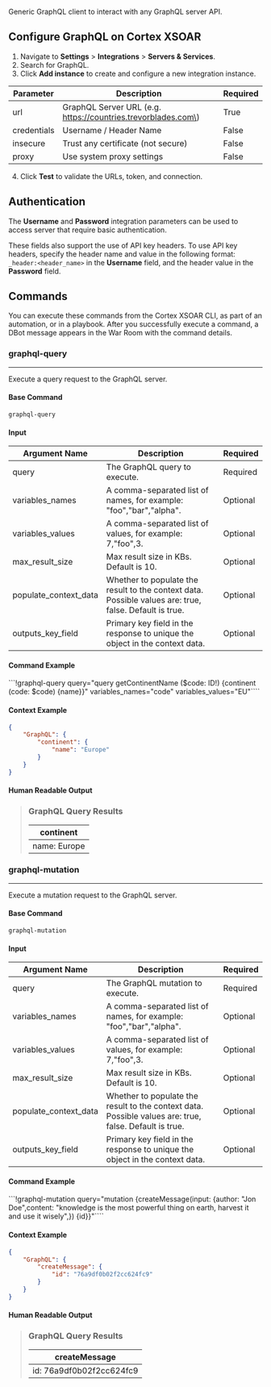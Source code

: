 Generic GraphQL client to interact with any GraphQL server API.

## Configure GraphQL on Cortex XSOAR

1. Navigate to **Settings** > **Integrations** > **Servers & Services**.
2. Search for GraphQL.
3. Click **Add instance** to create and configure a new integration instance.

| **Parameter** | **Description** | **Required** |
| --- | --- | --- |
| url | GraphQL Server URL \(e.g. https://countries.trevorblades.com\) | True |
| credentials | Username / Header Name | False |
| insecure | Trust any certificate \(not secure\) | False |
| proxy | Use system proxy settings | False |

4. Click **Test** to validate the URLs, token, and connection.

## Authentication
The **Username** and **Password** integration parameters can be used to access server that require basic authentication.

These fields also support the use of API key headers. To use API key headers, specify the header name and value in the following format:
`_header:<header_name>` in the **Username** field, and the header value in the **Password** field.


## Commands
You can execute these commands from the Cortex XSOAR CLI, as part of an automation, or in a playbook.
After you successfully execute a command, a DBot message appears in the War Room with the command details.
### graphql-query
***
Execute a query request to the GraphQL server.


#### Base Command

`graphql-query`
#### Input

| **Argument Name** | **Description** | **Required** |
| --- | --- | --- |
| query | The GraphQL query to execute. | Required |
| variables_names | A comma-separated list of names, for example: "foo","bar","alpha". | Optional |
| variables_values | A comma-separated list of values, for example: 7,"foo",3. | Optional |
| max_result_size | Max result size in KBs. Default is 10. | Optional |
| populate_context_data | Whether to populate the result to the context data. Possible values are: true, false. Default is true. | Optional |
| outputs_key_field | Primary key field in the response to unique the object in the context data. | Optional |

#### Command Example
```!graphql-query query="query getContinentName ($code: ID!) {continent (code: $code) {name}}" variables_names="code" variables_values="EU"````

#### Context Example
```json
{
    "GraphQL": {
        "continent": {
            "name": "Europe"
        }
    }
}
```

#### Human Readable Output

>### GraphQL Query Results
>|continent|
>|---|
>| name: Europe |

### graphql-mutation
***
Execute a mutation request to the GraphQL server.


#### Base Command

`graphql-mutation`
#### Input

| **Argument Name** | **Description** | **Required** |
| --- | --- | --- |
| query | The GraphQL mutation to execute. | Required |
| variables_names | A comma-separated list of names, for example: "foo","bar","alpha". | Optional |
| variables_values | A comma-separated list of values, for example: 7,"foo",3. | Optional |
| max_result_size | Max result size in KBs. Default is 10. | Optional |
| populate_context_data | Whether to populate the result to the context data. Possible values are: true, false. Default is true. | Optional |
| outputs_key_field | Primary key field in the response to unique the object in the context data. | Optional |

#### Command Example
```!graphql-mutation query="mutation {createMessage(input: {author: \"Jon Doe\",content: \"knowledge is the most powerful thing on earth, harvest it and use it wisely\",}) {id}}"````

#### Context Example
```json
{
    "GraphQL": {
        "createMessage": {
            "id": "76a9df0b02f2cc624fc9"
        }
    }
}
```

#### Human Readable Output

>### GraphQL Query Results
>|createMessage|
>|---|
>| id: 76a9df0b02f2cc624fc9 |

